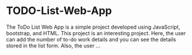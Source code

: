 # TODO-List-Web-App
The ToDo List Web App is a simple project developed using JavaScript, bootstrap, and HTML. This project is an interesting project. Here, the user can add the number of to-do work details and you can see the details stored in the list form. Also, the user ...

